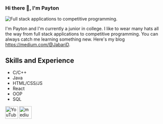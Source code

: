 ### Hi there 👋, I'm Payton
![Full stack applications to competitive programming. ](https://avatars2.githubusercontent.com/u/52969350?s=460&u=2d32f306483c80e4cffab75ce10be5eb2f71195a&v=4)

I'm Payton and I'm currently a junior in college. I like to wear many hats all the way from full stack applications to competitive programming. You can always catch me learning something new. Here's my blog https://medium.com/@JabariD.

## Skills and Experience
* C/C++
* Java
* HTML/CSS/JS
* React
* OOP
* SQL



[<img src='https://cdn.jsdelivr.net/npm/simple-icons@3.0.1/icons/youtube.svg' alt='YouTube' height='40'>](https://www.youtube.com/channel/UCxhUW6cZDuHg3z9SAy6Fdew)  [<img src='https://cdn.jsdelivr.net/npm/simple-icons@3.0.1/icons/medium.svg' alt='medium' height='40'>](https://medium.com/@JabariD)  


